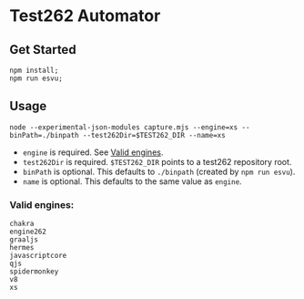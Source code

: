 # Test262 Automator



## Get Started

```
npm install;
npm run esvu;
```


## Usage 

```
node --experimental-json-modules capture.mjs --engine=xs --binPath=./binpath --test262Dir=$TEST262_DIR --name=xs
```

- `engine` is required. See [Valid engines](#valid-engines).
- `test262Dir` is required. `$TEST262_DIR` points to a test262 repository root.
- `binPath` is optional. This defaults to `./binpath` (created by `npm run esvu`).
- `name` is optional. This defaults to the same value as `engine`.

### Valid engines: 

```
chakra
engine262
graaljs
hermes
javascriptcore
qjs
spidermonkey
v8
xs
```

